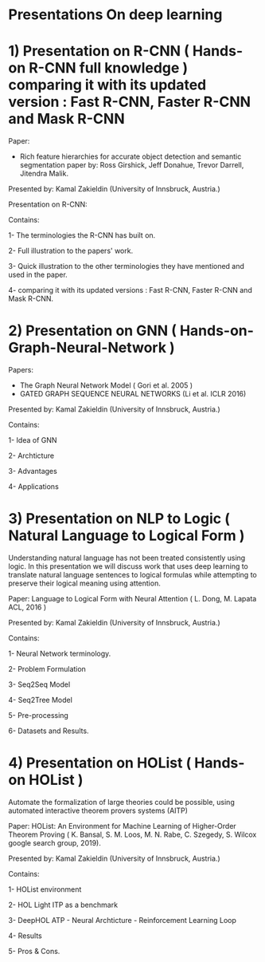 # Presentations On deep learning



 

# 1) Presentation on R-CNN ( Hands-on R-CNN full knowledge ) comparing it with its updated version : Fast R-CNN, Faster R-CNN and Mask R-CNN

Paper:
- Rich feature hierarchies for accurate object detection and semantic segmentation
paper  by: 		Ross Girshick, Jeff Donahue, Trevor Darrell, Jitendra Malik.

Presented by: Kamal Zakieldin      (University of Innsbruck, Austria.)

Presentation on R-CNN:

Contains:

1- The terminologies the R-CNN has built on.

2- Full illustration to the papers' work.

3- Quick illustration to the other terminologies they have mentioned and used in the paper.

4- comparing it with its updated versions : Fast R-CNN, Faster R-CNN and Mask R-CNN.




# 2) Presentation on GNN ( Hands-on-Graph-Neural-Network )

Papers:
- The Graph Neural Network Model ( Gori et al. 2005 )
- GATED GRAPH SEQUENCE NEURAL NETWORKS (Li et al. ICLR 2016)

Presented by: Kamal Zakieldin      (University of Innsbruck, Austria.)

Contains:

1- Idea of GNN

2- Archticture

3- Advantages

4- Applications



# 3) Presentation on NLP to Logic ( Natural Language to Logical Form )


Understanding natural language has not been treated consistently using logic. In this presentation we will discuss work that uses deep learning to translate natural language sentences to logical formulas while attempting to preserve their logical meaning using attention.

Paper:
Language to Logical Form with Neural Attention ( L. Dong, M. Lapata ACL, 2016 )

Presented by: Kamal Zakieldin      (University of Innsbruck, Austria.)

Contains:

1- Neural Network terminology.

2- Problem Formulation

3- Seq2Seq Model

4- Seq2Tree Model

5- Pre-processing

6- Datasets and Results.


# 4) Presentation on HOList ( Hands-on HOList )

Automate the formalization of large theories could be possible, using automated interactive theorem provers systems (AITP)

Paper:
HOList: An Environment for Machine Learning of Higher-Order Theorem Proving ( K. Bansal, S. M. Loos, M. N. Rabe, C. Szegedy, S. Wilcox google search group, 2019).

Presented by: Kamal Zakieldin      (University of Innsbruck, Austria.)

Contains:

1- HOList environment 

2- HOL Light ITP as a benchmark

3- DeepHOL ATP
	- Neural Archticture
	- Reinforcement Learning Loop

4- Results

5- Pros & Cons.